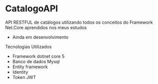 # CatalogoAPI

API RESTFUL de catálogos utilizando todos os conceitos do Framework Net.Core  aprendidos nos  meus estudos

- Ainda em desenvolvimento

Tecnologias  Utilizados

- Framework dotnet core 5 
- Banco de dados Mysql 
- Entity framework
- Identity
- Token JWT



 
